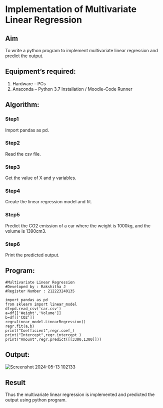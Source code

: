# Implementation of Multivariate Linear Regression
## Aim
To write a python program to implement multivariate linear regression and predict the output.
## Equipment’s required:
1.	Hardware – PCs
2.	Anaconda – Python 3.7 Installation / Moodle-Code Runner
## Algorithm:
### Step1
Import pandas as pd.

### Step2
Read the csv file.

### Step3
Get the value of X and y variables.

### Step4
Create the linear regression model and fit.

### Step5
Predict the CO2 emission of a car where the weight is 1000kg, and the volume is 1390cm3.

### Step6
Print the predicted output.

## Program:
```
#Multivariate Linear Regression
#Developed by : Rakshitha J
#Register Number : 212223240135

import pandas as pd
from sklearn import linear_model
df=pd.read_csv('car.csv')
a=df[['Weight','Volume']]
b=df[['CO2']]
regr=linear_model.LinearRegression()
regr.fit(a,b)
print("Coefficient",regr.coef_)
print("Intercept",regr.intercept_)
print("Amount",regr.predict([[3300,1300]]))
```
## Output:
![Screenshot 2024-05-13 102133](https://github.com/Rakshithajagadeesh07/Multivariate-Linear-Regression/assets/147081797/2b07aa9d-4bfe-4f94-a0a1-f027420aa06c)

## Result
Thus the multivariate linear regression is implemented and predicted the output using python program.
